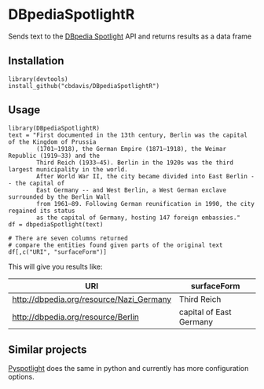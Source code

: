 # DBpediaSpotlightR
Sends text to the [DBpedia Spotlight](https://github.com/dbpedia-spotlight/dbpedia-spotlight/wiki) API and returns results as a data frame

## Installation
```
library(devtools)
install_github("cbdavis/DBpediaSpotlightR")
```

## Usage
```
library(DBpediaSpotlightR)
text = "First documented in the 13th century, Berlin was the capital of the Kingdom of Prussia 
        (1701–1918), the German Empire (1871–1918), the Weimar Republic (1919–33) and the 
        Third Reich (1933–45). Berlin in the 1920s was the third largest municipality in the world. 
        After World War II, the city became divided into East Berlin -- the capital of 
        East Germany -- and West Berlin, a West German exclave surrounded by the Berlin Wall 
        from 1961–89. Following German reunification in 1990, the city regained its status 
        as the capital of Germany, hosting 147 foreign embassies."
df = dbpediaSpotlight(text)

# There are seven columns returned
# compare the entities found given parts of the original text
df[,c("URI", "surfaceForm")]
```
This will give you results like:

|URI | surfaceForm|
|----|------------|
|http://dbpedia.org/resource/Nazi_Germany | Third Reich|
|http://dbpedia.org/resource/Berlin | capital of East Germany|

## Similar projects
[Pyspotlight](https://github.com/ubergrape/pyspotlight) does the same in python and currently has more configuration options.
